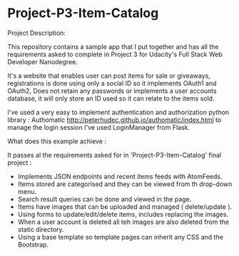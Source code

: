 # Project-P3-Item-Catalog

Project Description:

This repository contains a sample app that I put together and has all the requirements asked to complete
in Project 3 for Udacity's Full Stack Web Developer Nanodegree.

It's a website that enables user can post items for sale or giveaways, registrations is done using only a
social ID so it implements OAuth1 and OAuth2, Does not retain any passwords or implements a user accounts
database, it will only store an ID used so it can relate to the items sold.

I've used a very easy to implement authentication and authorization python library :
Authomatic http://peterhudec.github.io/authomatic/index.html
to manage the login session I've used LoginManager from Flask.

What does this example achieve :

It passes al the requirements asked for in 'Project-P3-Item-Catalog' final project :
 - Implements JSON endpoints and recent items feeds with AtomFeeds.
 - Items stored are categorised and they can be viewed from th drop-down menu.
 - Search result queries can be done and viewed in the page.
 - Items have images that can be uploaded and managed ( delete/update ).
 - Using forms to update/edit/delete items, includes replacing the images.
 - When a user account is deleted all teh images are also deleted from the static directory.
 - Using a base template so template pages can inherit any CSS and the Bootstrap.
 
 

